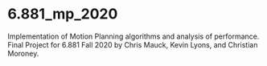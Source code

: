 # 6.881_mp_2020

Implementation of Motion Planning algorithms and analysis of performance. Final Project for 6.881 Fall 2020 by Chris Mauck, Kevin Lyons, and Christian Moroney.
